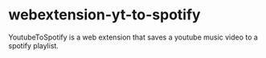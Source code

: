 # webextension-yt-to-spotify
YoutubeToSpotify is a web extension that saves a youtube music video to a spotify playlist.
